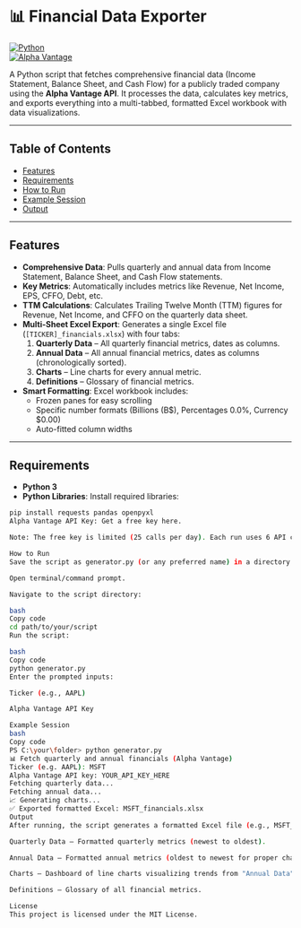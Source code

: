 # 📊 Financial Data Exporter

[![Python](https://img.shields.io/badge/python-3.x-blue.svg)](https://www.python.org/)  
[![Alpha Vantage](https://img.shields.io/badge/Alpha%20Vantage-API-blueviolet)](https://www.alphavantage.co/support/#api-key)  

A Python script that fetches comprehensive financial data (Income Statement, Balance Sheet, and Cash Flow) for a publicly traded company using the **Alpha Vantage API**. It processes the data, calculates key metrics, and exports everything into a multi-tabbed, formatted Excel workbook with data visualizations.

---

## Table of Contents

- [Features](#features)  
- [Requirements](#requirements)  
- [How to Run](#how-to-run)  
- [Example Session](#example-session)  
- [Output](#output)  

---

## Features

- **Comprehensive Data**: Pulls quarterly and annual data from Income Statement, Balance Sheet, and Cash Flow statements.  
- **Key Metrics**: Automatically includes metrics like Revenue, Net Income, EPS, CFFO, Debt, etc.  
- **TTM Calculations**: Calculates Trailing Twelve Month (TTM) figures for Revenue, Net Income, and CFFO on the quarterly data sheet.  
- **Multi-Sheet Excel Export**: Generates a single Excel file (`[TICKER]_financials.xlsx`) with four tabs:  
  1. **Quarterly Data** – All quarterly financial metrics, dates as columns.  
  2. **Annual Data** – All annual financial metrics, dates as columns (chronologically sorted).  
  3. **Charts** – Line charts for every annual metric.  
  4. **Definitions** – Glossary of financial metrics.  
- **Smart Formatting**: Excel workbook includes:  
  - Frozen panes for easy scrolling  
  - Specific number formats (Billions (B$), Percentages 0.0%, Currency $0.00)  
  - Auto-fitted column widths  

---

## Requirements

- **Python 3**  
- **Python Libraries**: Install required libraries:

```bash
pip install requests pandas openpyxl
Alpha Vantage API Key: Get a free key here.

Note: The free key is limited (25 calls per day). Each run uses 6 API calls (3 quarterly + 3 annual). Exceeding this limit will stop the script until the next day.

How to Run
Save the script as generator.py (or any preferred name) in a directory.

Open terminal/command prompt.

Navigate to the script directory:

bash
Copy code
cd path/to/your/script
Run the script:

bash
Copy code
python generator.py
Enter the prompted inputs:

Ticker (e.g., AAPL)

Alpha Vantage API Key

Example Session
bash
Copy code
PS C:\your\folder> python generator.py
📊 Fetch quarterly and annual financials (Alpha Vantage)
Ticker (e.g. AAPL): MSFT
Alpha Vantage API key: YOUR_API_KEY_HERE
Fetching quarterly data...
Fetching annual data...
📈 Generating charts...
✅ Exported formatted Excel: MSFT_financials.xlsx
Output
After running, the script generates a formatted Excel file (e.g., MSFT_financials.xlsx) with these tabs:

Quarterly Data – Formatted quarterly metrics (newest to oldest).

Annual Data – Formatted annual metrics (oldest to newest for proper charting).

Charts – Dashboard of line charts visualizing trends from "Annual Data".

Definitions – Glossary of all financial metrics.

License
This project is licensed under the MIT License.